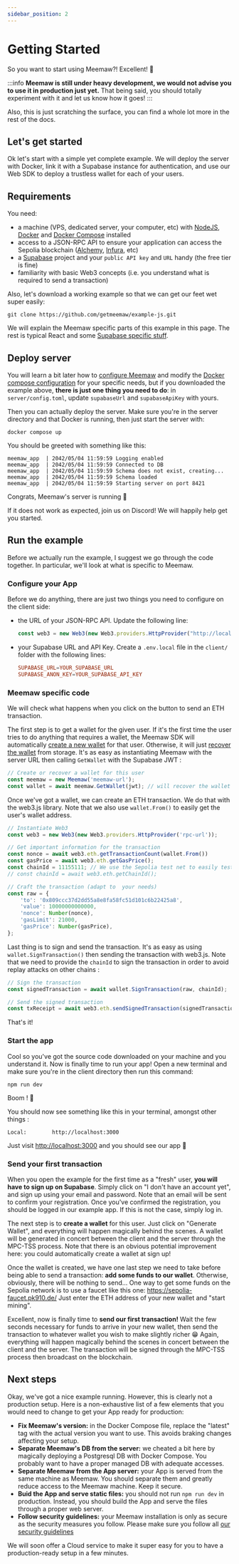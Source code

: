 ```yaml
---
sidebar_position: 2
---
```


# Getting Started

So you want to start using Meemaw?! Excellent! 🤘

:::info
**Meemaw is still under heavy development, we would not advise you to use it in production just yet.** That being said, you should totally experiment with it and let us know how it goes!
:::

Also, this is just scratching the surface, you can find a whole lot more in the rest of the docs.

## Let's get started

Ok let's start with a simple yet complete example. We will deploy the server with Docker, link it with a Supabase instance for authentication, and use our Web SDK to deploy a trustless wallet for each of your users.

## Requirements

You need:

* a machine (VPS, dedicated server, your computer, etc) with [NodeJS](https://nodejs.org/), [Docker](https://docs.docker.com/get-docker/) and [Docker Compose](https://docs.docker.com/compose/install/) installed
* access to a JSON-RPC API to ensure your application can access the Sepolia blockchain ([Alchemy](https://www.alchemy.com/), [Infura](https://www.infura.io/), etc)
* a [Supabase](https://supabase.com/) project and your `public API key` and `URL` handy (the free tier is fine)
* familiarity with basic Web3 concepts (i.e. you understand what is required to send a transaction)

Also, let's download a working example so that we can get our feet wet super easily:

```
git clone https://github.com/getmeemaw/example-js.git
```

We will explain the Meemaw specific parts of this example in this page. The rest is typical React and some [Supabase specific stuff](https://supabase.com/docs/guides/auth/auth-helpers/auth-ui).

## Deploy server

You will learn a bit later how to [configure Meemaw](/docs/server#config) and modify the [Docker compose configuration](/docs/server#docker-compose) for your specific needs, but if you downloaded the example above, **there is just one thing you need to do**: in `server/config.toml`, update `supabaseUrl` and `supabaseApiKey` with yours.

Then you can actually deploy the server. Make sure you're in the server directory and that Docker is running, then just start the server with:

```
docker compose up
```

You should be greeted with something like this:
```
meemaw_app  | 2042/05/04 11:59:59 Logging enabled
meemaw_app  | 2042/05/04 11:59:59 Connected to DB
meemaw_app  | 2042/05/04 11:59:59 Schema does not exist, creating...
meemaw_app  | 2042/05/04 11:59:59 Schema loaded
meemaw_app  | 2042/05/04 11:59:59 Starting server on port 8421
```

Congrats, Meemaw's server is running 🎉

If it does not work as expected, join us on Discord! We will happily help get you started.

## Run the example

Before we actually run the example, I suggest we go through the code together. In particular, we'll look at what is specific to Meemaw.

### Configure your App
Before we do anything, there are just two things you need to configure on the client side: 
- the URL of your JSON-RPC API. Update the following line:
    ```javascript title="client/src/app/tx.jsx"
    const web3 = new Web3(new Web3.providers.HttpProvider("http://localhost:8421/rpc"));
    ```
- your Supabase URL and API Key. Create a `.env.local` file in the `client/` folder with the following lines:
    ```toml title=".env.local"
    SUPABASE_URL=YOUR_SUPABASE_URL
    SUPABASE_ANON_KEY=YOUR_SUPABASE_API_KEY
    ```

### Meemaw specific code
We will check what happens when you click on the button to send an ETH transaction.

The first step is to get a wallet for the given user. If it's the first time the user tries to do anything that requires a wallet, the Meemaw SDK will automatically [create a new wallet](/docs/how-does-it-work) for that user. Otherwise, it will just [recover the wallet](/docs/how-does-it-work) from storage. It's as easy as instantiating Meemaw with the server URL then calling `GetWallet` with the Supabase JWT :

```javascript title="client/src/app/tx.jsx"
// Create or recover a wallet for this user
const meemaw = new Meemaw('meemaw-url');
const wallet = await meemaw.GetWallet(jwt); // will recover the wallet if exists for the user or create a new one
```

Once we've got a wallet, we can create an ETH transaction. We do that with the web3.js library. Note that we also use `wallet.From()` to easily get the user's wallet address.

```javascript title="client/src/app/tx.jsx"
// Instantiate Web3
const web3 = new Web3(new Web3.providers.HttpProvider('rpc-url'));

// Get important information for the transaction
const nonce = await web3.eth.getTransactionCount(wallet.From())
const gasPrice = await web3.eth.getGasPrice();
const chainId = 11155111; // We use the Sepolia test net to easily test the whole process
// const chainId = await web3.eth.getChainId();

// Craft the transaction (adapt to  your needs)   
const raw = {
    'to': '0x809ccc37d2dd55a8e8fa58fc51d101c6b22425a8',
    'value': 10000000000000, 
    'nonce': Number(nonce),
    'gasLimit': 21000,
    'gasPrice': Number(gasPrice),
};
```

Last thing is to sign and send the transaction. It's as easy as using `wallet.SignTransaction()` then sending the transaction with web3.js. Note that we need to provide the `chainId` to sign the transaction in order to avoid replay attacks on other chains :

```javascript title="client/src/app/tx.jsx"
// Sign the transaction
const signedTransaction = await wallet.SignTransaction(raw, chainId);

// Send the signed transaction
const txReceipt = await web3.eth.sendSignedTransaction(signedTransaction);
```

That's it! 

### Start the app

Cool so you've got the source code downloaded on your machine and you understand it. Now is finally time to run your app! Open a new terminal and make sure you're in the client directory then run this command:

```
npm run dev
```

Boom ! 🎉

You should now see something like this in your terminal, amongst other things :

```
Local:        http://localhost:3000
```

Just visit [http://localhost:3000](http://localhost:3000) and you should see our app 🥳

### Send your first transaction
When you open the example for the first time as a "fresh" user, **you will have to sign up on Supabase**. Simply click on "I don't have an account yet", and sign up using your email and password. Note that an email will be sent to confirm your registration. Once you've confirmed the registration, you should be logged in our example app. If this is not the case, simply log in.

The next step is to **create a wallet** for this user. Just click on "Generate Wallet", and everything will happen magically behind the scenes. A wallet will be generated in concert between the client and the server through the MPC-TSS process. Note that there is an obvious potential improvement here: you could automatically create a wallet at sign up!

Once the wallet is created, we have one last step we need to take before being able to send a transaction: **add some funds to our wallet**. Otherwise, obviously, there will be nothing to send... One way to get some funds on the Sepolia network is to use a faucet like this one: https://sepolia-faucet.pk910.de/ Just enter the ETH address of your new wallet and "start mining".

Excellent, now is finally time to **send our first transaction!** Wait the few seconds necessary for funds to arrive in your new wallet, then send the transaction to whatever wallet you wish to make slightly richer 😁 Again, everything will happen magically behind the scenes in concert between the client and the server. The transaction will be signed through the MPC-TSS process then broadcast on the blockchain.


## Next steps

Okay, we've got a nice example running. However, this is clearly not a production setup. Here is a non-exhaustive list of a few elements that you would need to change to get your App ready for production:

* **Fix Meemaw's version:** in the Docker Compose file, replace the "latest" tag with the actual version you want to use. This avoids braking changes affecting your setup.
* **Separate Meemaw's DB from the server:** we cheated a bit here by magically deploying a Postgresql DB with Docker Compose. You probably want to have a proper managed DB with adequate accesses.
* **Separate Meemaw from the App server:** your App is served from the same machine as Meemaw. You should separate them and greatly reduce access to the Meemaw machine. Keep it secure.
* **Buid the App and serve static files:** you should not run `npm run dev` in production. Instead, you should build the App and serve the files through a proper web server.
* **Follow security guidelines:** your Meemaw installation is only as secure as the security measures you follow. Please make sure you follow all [our security guidelines](/docs/security)

We will soon offer a Cloud service to make it super easy for you to have a production-ready setup in a few minutes.